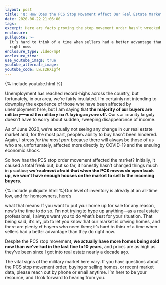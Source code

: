 ```yaml
---
layout: post
title: 'Q: How Does the PCS Stop Movement Affect Our Real Estate Market?'
date: 2020-06-22 21:06:00
tags:
excerpt: Here are facts proving the stop movement order hasn’t wrecked the market.
enclosure:
pullquote: >-
  It’s hard to think of a time when sellers had a better advantage than they do
  right now.
enclosure_type: video/mp4
enclosure_time:
use_youtube_image: true
youtube_alternate_image:
youtube_code: LwLs2HXigf4
---
```


{% include youtube.html %}

Unemployment has reached record-highs across the country, but fortunately, in our area, we’re fairly insulated. I’m certainly not intending to downplay the experience of those who have been affected by unemployment here, but I am saying that **the majority of our buyers are military—and the military isn’t laying anyone off.** Our community largely doesn’t have to worry about sudden, sweeping disappearance of income.&nbsp;

As of June 2020, we’re actually not seeing any change in our real estate market and, for the most part, people’s ability to buy hasn’t been hindered. Again, I stress *for the most part* because there will always be those of us who are, unfortunately, affected more directly by COVID-19 and the ensuing economic shock.&nbsp;

So how has the PCS stop order movement affected the market? Initially, it caused a total freak out, but so far, it honestly hasn’t changed things much in practice; **we’re almost afraid that when the PCS moves do open back up, we won’t have enough houses on the market to sell to the incoming buyers.&nbsp;**

{% include pullquote.html %}Our level of inventory is already at an all-time low, and for homeowners, here’s

what that means: If you want to put your home up for sale for any reason, now’s the time to do so. I’m not trying to hype up anything—as a real estate professional, I always want you to do what’s best for your situation. That being said, it’s my job to let you know that our market is craving homes, and there are plenty of buyers who need them; it’s hard to think of a time when sellers had a better advantage than they do right now.&nbsp;

Despite the PCS stop movement, **we actually have more homes being sold now than we’ve had in the last five to 10 years,** and prices are as high as they’ve been since I got into real estate nearly a decade ago.&nbsp;

The vital signs of the military market here vary. If you have questions about the PCS stop movement order, buying or selling homes, or recent market data, please reach out by phone or email anytime. I’m here to be your resource, and I look forward to hearing from you.&nbsp;